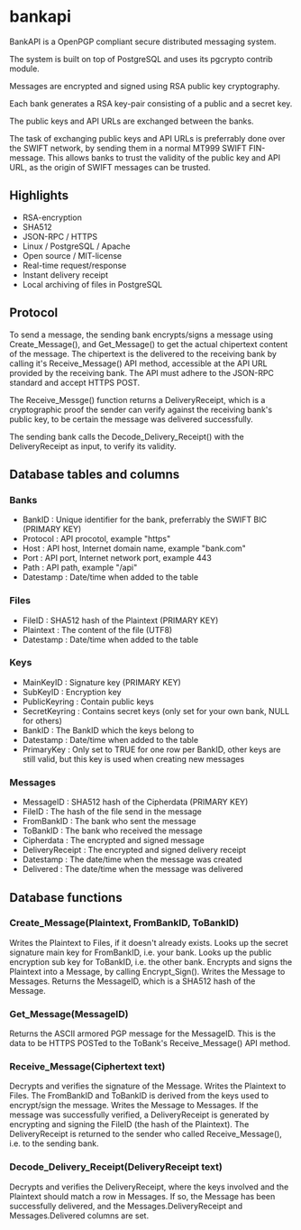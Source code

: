 # bankapi

BankAPI is a OpenPGP compliant secure distributed messaging system.

The system is built on top of PostgreSQL and uses its pgcrypto contrib module.

Messages are encrypted and signed using RSA public key cryptography.

Each bank generates a RSA key-pair consisting of a public and a secret key.

The public keys and API URLs are exchanged between the banks.

The task of exchanging public keys and API URLs is preferrably done over the SWIFT network,
by sending them in a normal MT999 SWIFT FIN-message.
This allows banks to trust the validity of the public key and API URL,
as the origin of SWIFT messages can be trusted.

## Highlights
- RSA-encryption
- SHA512
- JSON-RPC / HTTPS
- Linux / PostgreSQL / Apache
- Open source / MIT-license
- Real-time request/response
- Instant delivery receipt
- Local archiving of files in PostgreSQL

## Protocol
To send a message, the sending bank encrypts/signs a message using Create_Message(),
and Get_Message() to get the actual chipertext content of the message.
The chipertext is the delivered to the receiving bank by calling it's Receive_Message()
API method, accessible at the API URL provided by the receiving bank.
The API must adhere to the JSON-RPC standard and accept HTTPS POST.

The Receive_Messge() function returns a DeliveryReceipt, which is a cryptographic proof
the sender can verify against the receiving bank's public key, to be certain the message
was delivered successfully.

The sending bank calls the Decode_Delivery_Receipt() with the DeliveryReceipt as input,
to verify its validity.

## Database tables and columns

### Banks
- BankID : Unique identifier for the bank, preferrably the SWIFT BIC (PRIMARY KEY)
- Protocol : API procotol, example "https"
- Host : API host, Internet domain name, example "bank.com"
- Port : API port, Internet network port, example 443
- Path : API path, example "/api"
- Datestamp : Date/time when added to the table

### Files
- FileID : SHA512 hash of the Plaintext (PRIMARY KEY)
- Plaintext : The content of the file (UTF8)
- Datestamp : Date/time when added to the table

### Keys
- MainKeyID : Signature key (PRIMARY KEY)
- SubKeyID : Encryption key
- PublicKeyring : Contain public keys
- SecretKeyring : Contains secret keys (only set for your own bank, NULL for others)
- BankID : The BankID which the keys belong to
- Datestamp : Date/time when added to the table
- PrimaryKey : Only set to TRUE for one row per BankID, other keys are still valid, but this key is used when creating new messages

### Messages
- MessageID : SHA512 hash of the Cipherdata (PRIMARY KEY)
- FileID : The hash of the file send in the message
- FromBankID : The bank who sent the message
- ToBankID : The bank who received the message
- Cipherdata : The encrypted and signed message
- DeliveryReceipt : The encrypted and signed delivery receipt
- Datestamp : The date/time when the message was created
- Delivered : The date/time when the message was delivered

## Database functions

### Create_Message(Plaintext, FromBankID, ToBankID)
Writes the Plaintext to Files, if it doesn't already exists.
Looks up the secret signature main key for FromBankID, i.e. your bank.
Looks up the public encryption sub key for ToBankID, i.e. the other bank.
Encrypts and signs the Plaintext into a Message, by calling Encrypt_Sign().
Writes the Message to Messages.
Returns the MessageID, which is a SHA512 hash of the Message.

### Get_Message(MessageID)
Returns the ASCII armored PGP message for the MessageID.
This is the data to be HTTPS POSTed to the ToBank's Receive_Message() API method.

### Receive_Message(Ciphertext text)
Decrypts and verifies the signature of the Message.
Writes the Plaintext to Files.
The FromBankID and ToBankID is derived from the keys used to encrypt/sign the message.
Writes the Message to Messages.
If the message was successfully verified, a DeliveryReceipt is generated by
encrypting and signing the FileID (the hash of the Plaintext).
The DeliveryReceipt is returned to the sender who called Receive_Message(), i.e. to the sending bank.

### Decode_Delivery_Receipt(DeliveryReceipt text)
Decrypts and verifies the DeliveryReceipt, where the keys involved and the Plaintext
should match a row in Messages. If so, the Message has been successfully delivered,
and the Messages.DeliveryReceipt and Messages.Delivered columns are set.
